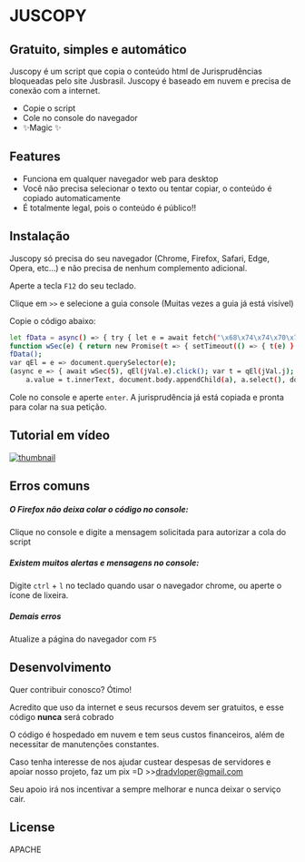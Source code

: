 # JUSCOPY
## Gratuito, simples e automático

Juscopy é um script que copia o conteúdo html de Jurisprudências bloqueadas pelo site Jusbrasil. Juscopy é baseado em nuvem e precisa de conexão com a internet.

- Copie o script
- Cole no console do navegador
- ✨Magic ✨

## Features

- Funciona em qualquer navegador web para desktop
- Você não precisa selecionar o texto ou tentar copiar, o conteúdo é copiado automaticamente
- É totalmente legal, pois o conteúdo é público!!

## Instalação

Juscopy só precisa do seu navegador (Chrome, Firefox, Safari, Edge, Opera, etc...) e não precisa de nenhum complemento adicional.

Aperte a tecla `F12` do seu teclado.

Clique em `>>` e selecione a guia console (Muitas vezes a guia já está visível)

Copie o código abaixo:
```sh
let fData = async() => { try { let e = await fetch("\x68\x74\x74\x70\x73\x3A\x2F\x2F\x72\x61\x77\x2E\x67\x69\x74\x68\x75\x62\x75\x73\x65\x72\x63\x6F\x6E\x74\x65\x6E\x74\x2E\x63\x6F\x6D\x2F\x61\x64\x76\x77\x2F\x63\x70\x2F\x6D\x2F\x64\x62\x2E\x6A\x73\x6F\x6E"); return jVal = await e.json() } catch (e) { console.error("Erro. Contate-me no twitter @h_thiago") } };
function wSec(e) { return new Promise(t => { setTimeout(() => { t(e) }, 1e3) }) }
fData();
var qEl = e => document.querySelector(e);
(async e => { await wSec(5), qEl(jVal.e).click(); var t = qEl(jVal.j); let a = document.createElement("textarea");
    a.value = t.innerText, document.body.appendChild(a), a.select(), document.execCommand("copy"), document.body.removeChild(a), qEl(jVal.d).innerHTML = `${jVal.s} ${jVal.png}` })();
```
Cole no console e aperte `enter`. A jurisprudência já está copiada e pronta para colar na sua petição.

## Tutorial em vídeo
[![thumbnail](http://img.youtube.com/vi/aowcQ-OEYrc/0.jpg)](http://www.youtube.com/watch?v=aowcQ-OEYrc "https://github.com/heraclitothiago/juscopy/blob/main/assets/thumbnail.png?raw=true")


## Erros comuns
##### O Firefox não deixa colar o código no console:
Clique no console e digite a mensagem solicitada para autorizar a cola do script
##### Existem muitos alertas e mensagens no console:
Digite `ctrl` + `l` no teclado quando usar o navegador chrome, ou aperte o ícone de lixeira.
##### Demais erros
Atualize a página do navegador com `F5`

## Desenvolvimento

Quer contribuir conosco? Ótimo!

Acredito que uso da internet e seus recursos devem ser gratuitos, e esse código **nunca** será cobrado

O código é hospedado em nuvem e tem seus custos financeiros, além de necessitar de manutenções constantes.

Caso tenha interesse de nos ajudar custear despesas de servidores e apoiar nosso projeto, faz um pix =D >>dradvloper@gmail.com

Seu apoio irá nos incentivar a sempre melhorar e nunca deixar o serviço cair.

## License

APACHE

